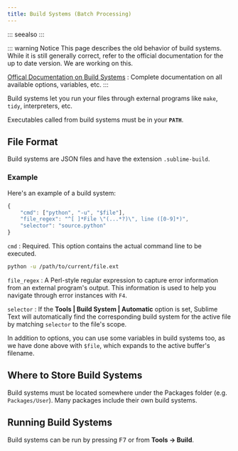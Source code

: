 ```yaml
---
title: Build Systems (Batch Processing)
---
```


::: seealso
:::

::: warning Notice
This page describes the old behavior of build systems.
While it is still generally correct,
refer to the official documentation
for the up to date version.
We are working on this.

[Offical Documentation on Build Systems](https://www.sublimetext.com/docs/3/build_systems.html)
: Complete documentation on all available options, variables, etc.
:::

Build systems let you run your files
through external programs like
`make`, `tidy`, interpreters, etc.

Executables called from build systems
must be in your **`PATH`**.


## File Format

Build systems are JSON files
and have the extension `.sublime-build`.

### Example

Here's an example of a build system:

```js
{
    "cmd": ["python", "-u", "$file"],
    "file_regex": "^[ ]*File \"(...*?)\", line ([0-9]*)",
    "selector": "source.python"
}
```

`cmd`
: Required. This option contains the actual command line
  to be executed.

  ```bash
  python -u /path/to/current/file.ext
  ```

`file_regex`
: A Perl-style regular expression
  to capture error information
  from an external program's output.
  This information is used
  to help you navigate through error instances with `F4`.

`selector`
: If the **Tools | Build System | Automatic** option is set,
  Sublime Text will automatically find
  the corresponding build system for the active file
  by matching `selector` to the file's scope.

In addition to options,
you can use some variables in build systems too,
as we have done above with `$file`,
which expands to the active buffer's filename.


## Where to Store Build Systems

Build systems must be located somewhere
under the Packages folder
(e.g. `Packages/User`).
Many packages include their own build systems.


## Running Build Systems

Build systems can be run by pressing <kbd>F7</kbd>
or from **Tools → Build**.
